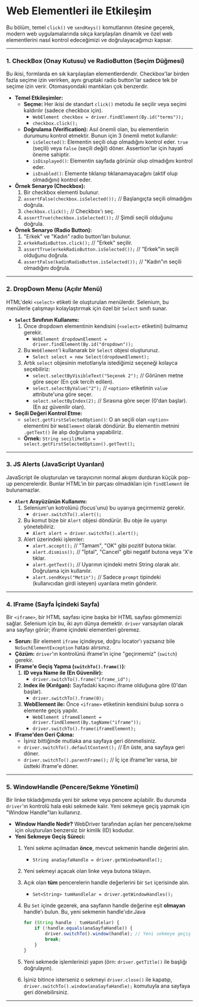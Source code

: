 # Web Elementleri ile Etkileşim

Bu bölüm, temel `click()` ve `sendKeys()` komutlarının ötesine geçerek, modern web uygulamalarında sıkça karşılaşılan dinamik ve özel web elementlerini nasıl kontrol edeceğimizi ve doğrulayacağımızı kapsar.

---

### **1. CheckBox (Onay Kutusu) ve RadioButton (Seçim Düğmesi)**

Bu ikisi, formlarda en sık karşılaşılan elementlerdendir. Checkbox'lar birden fazla seçime izin verirken, aynı gruptaki radio button'lar sadece tek bir seçime izin verir. Otomasyondaki mantıkları çok benzerdir.

- **Temel Etkileşimler:**
    - **Seçme:** Her ikisi de standart `click()` metodu ile seçilir veya seçimi kaldırılır (sadece checkbox için).
        - `WebElement checkbox = driver.findElement(By.id("terms"));`
        - `checkbox.click();`
    - **Doğrulama (Verification):** Asıl önemli olan, bu elementlerin durumunu kontrol etmektir. Bunun için 3 önemli metot kullanılır:
        - `isSelected()`: Elementin seçili olup olmadığını kontrol eder. `true` (seçili) veya `false` (seçili değil) döner. Assertion'lar için hayati öneme sahiptir.
        - `isDisplayed()`: Elementin sayfada görünür olup olmadığını kontrol eder.
        - `isEnabled()`: Elemente tıklanıp tıklanamayacağını (aktif olup olmadığını) kontrol eder.
- **Örnek Senaryo (Checkbox):**
    1. Bir checkbox elementi bulunur.
    2. `assertFalse(checkbox.isSelected());` // Başlangıçta seçili olmadığını doğrula.
    3. `checkbox.click();` // Checkbox'ı seç.
    4. `assertTrue(checkbox.isSelected());` // Şimdi seçili olduğunu doğrula.
- **Örnek Senaryo (Radio Button):**
    1. "Erkek" ve "Kadın" radio button'ları bulunur.
    2. `erkekRadioButton.click();` // "Erkek" seçilir.
    3. `assertTrue(erkekRadioButton.isSelected());` // "Erkek"in seçili olduğunu doğrula.
    4. `assertFalse(kadinRadioButton.isSelected());` // "Kadın"ın seçili olmadığını doğrula.

---

### **2. DropDown Menu (Açılır Menü)**

HTML'deki `<select>` etiketi ile oluşturulan menülerdir. Selenium, bu menülerle çalışmayı kolaylaştırmak için özel bir `Select` sınıfı sunar.

- **`Select` Sınıfının Kullanımı:**
    1. Önce dropdown elementinin kendisini (`<select>` etiketini) bulmamız gerekir.
        - `WebElement dropdownElement = driver.findElement(By.id("dropdown"));`
    2. Bu `WebElement`'i kullanarak bir `Select` objesi oluştururuz.
        - `Select select = new Select(dropdownElement);`
    3. Artık `select` objesinin metotlarıyla istediğimiz seçeneği kolayca seçebiliriz:
        - `select.selectByVisibleText("Seçenek 2");` // Görünen metne göre seçer (En çok tercih edilen).
        - `select.selectByValue("2");` // `<option>` etiketinin `value` attribute'una göre seçer.
        - `select.selectByIndex(2);` // Sırasına göre seçer (0'dan başlar). (En az güvenilir olan).
- **Seçili Değeri Kontrol Etme:**
    - `select.getFirstSelectedOption()`: O an seçili olan `<option>` elementini bir `WebElement` olarak döndürür. Bu elementin metnini `.getText()` ile alıp doğrulama yapabiliriz.
    - **Örnek:** `String seciliMetin = select.getFirstSelectedOption().getText();`

---

### **3. JS Alerts (JavaScript Uyarıları)**

JavaScript ile oluşturulan ve tarayıcının normal akışını durduran küçük pop-up pencerelerdir. Bunlar HTML'in bir parçası olmadıkları için `findElement` ile bulunamazlar.

- **`Alert` Arayüzünün Kullanımı:**
    1. Selenium'un kotrolünü (focus'unu) bu uyarıya geçirmemiz gerekir.
        - `driver.switchTo().alert();`
    2. Bu komut bize bir `Alert` objesi döndürür. Bu obje ile uyarıyı yönetebiliriz.
        - `Alert alert = driver.switchTo().alert();`
    3. Alert üzerindeki işlemler:
        - `alert.accept();` // "Tamam", "OK" gibi pozitif butona tıklar.
        - `alert.dismiss();` // "İptal", "Cancel" gibi negatif butona veya 'X'e tıklar.
        - `alert.getText();` // Uyarının içindeki metni String olarak alır. Doğrulama için kullanılır.
        - `alert.sendKeys("Metin");` // Sadece `prompt` tipindeki (kullanıcıdan girdi isteyen) uyarılara metin gönderir.

---

### **4. IFrame (Sayfa İçindeki Sayfa)**

Bir `<iframe>`, bir HTML sayfası içine başka bir HTML sayfası gömmemizi sağlar. Selenium için bu, iki ayrı dünya demektir. `driver` varsayılan olarak ana sayfayı görür; iframe içindeki elementleri göremez.

- **Sorun:** Bir element `iframe` içindeyse, doğru locator'ı yazsanız bile `NoSuchElementException` hatası alırsınız.
- **Çözüm:** `driver`'ın kontrolünü iframe'in içine "geçirmemiz" (`switch`) gerekir.
- **IFrame'e Geçiş Yapma (`switchTo().frame()`):**
    1. **ID veya Name ile (En Güvenilir):**
        - `driver.switchTo().frame("iframe_id");`
    2. **Index ile (Kırılgan):** Sayfadaki kaçıncı iframe olduğuna göre (0'dan başlar).
        - `driver.switchTo().frame(0);`
    3. **WebElement ile:** Önce `<iframe>` etiketinin kendisini bulup sonra o elemente geçiş yapılır.
        - `WebElement iframeElement = driver.findElement(By.tagName("iframe"));`
        - `driver.switchTo().frame(iframeElement);`
- **IFrame'den Geri Çıkma:**
    - İşiniz bittiğinde mutlaka ana sayfaya geri dönmelisiniz.
    - `driver.switchTo().defaultContent();` // En üste, ana sayfaya geri döner.
    - `driver.switchTo().parentFrame();` // İç içe iframe'ler varsa, bir üstteki iframe'e döner.

---

### **5. WindowHandle (Pencere/Sekme Yönetimi)**

Bir linke tıkladığımızda yeni bir sekme veya pencere açılabilir. Bu durumda `driver`'ın kontrolü hala eski sekmede kalır. Yeni sekmeye geçiş yapmak için "Window Handle"ları kullanırız.

- **Window Handle Nedir?** WebDriver tarafından açılan her pencere/sekme için oluşturulan benzersiz bir kimlik (ID) kodudur.
- **Yeni Sekmeye Geçiş Süreci:**
    1. Yeni sekme açılmadan **önce**, mevcut sekmenin handle değerini alın.
        - `String anaSayfaHandle = driver.getWindowHandle();`
    2. Yeni sekmeyi açacak olan linke veya butona tıklayın.
    3. Açık olan **tüm** pencerelerin handle değerlerini bir `Set` içerisinde alın.
        - `Set<String> tumHandlelar = driver.getWindowHandles();`
    4. Bu `Set` içinde gezerek, ana sayfanın handle değerine eşit **olmayan** handle'ı bulun. Bu, yeni sekmenin handle'ıdır.Java
        
        ```jsx
        for (String handle : tumHandlelar) {
            if (!handle.equals(anaSayfaHandle)) {
                driver.switchTo().window(handle); // Yeni sekmeye geçiş yap!
                break;
            }
        }
        ```
        
    5. Yeni sekmede işlemlerinizi yapın (örn: `driver.getTitle()` ile başlığı doğrulayın).
    6. İşiniz bitince isterseniz o sekmeyi `driver.close()` ile kapatıp, `driver.switchTo().window(anaSayfaHandle);` komutuyla ana sayfaya geri dönebilirsiniz.

---